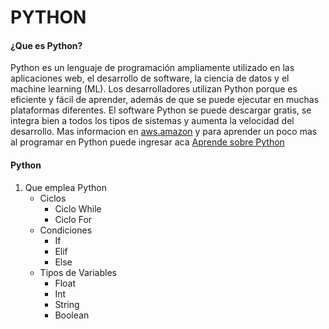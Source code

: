 # PYTHON

#### ¿Que es Python?
Python es un lenguaje de programación ampliamente utilizado en las aplicaciones web, el desarrollo de software, la ciencia de datos y el machine learning (ML). Los desarrolladores utilizan Python porque es eficiente y fácil de aprender, además de que se puede ejecutar en muchas plataformas diferentes. El software Python se puede descargar gratis, se integra bien a todos los tipos de sistemas y aumenta la velocidad del desarrollo. Mas informacion en [aws.amazon](https://aws.amazon.com/es/what-is/python/) y para aprender un poco mas al programar en Python puede ingresar aca [Aprende sobre Python](https://www.freecodecamp.org/espanol/news/python-ejemplos-de-codigo-tutorial-de-programacion-en-python-desde-cero-para-principiantes/)

#### Python
1. Que emplea Python
    - Ciclos
        - Ciclo While
        - Ciclo For
    - Condiciones
        - If
        - Elif
        - Else
    - Tipos de Variables
        - Float
        - Int
        - String
        - Boolean
 
